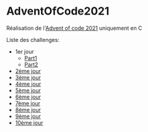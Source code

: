 # AdventOfCode2021

Réalisation de l'[Advent of code 2021](https://adventofcode.com/) uniquement en C

Liste des challenges:
* 1er jour
  * [Part1](https://github.com/Hikachhu/AdventOfCode2021/blob/main/day1/Part1/day1.c)
  * [Part2](https://github.com/Hikachhu/AdventOfCode2021/blob/main/day1/Part2/day1.c)
* [2ème jour](https://github.com/Hikachhu/AdventOfCode2021/blob/main/day2/day2.c)
* [3ème jour](https://github.com/Hikachhu/AdventOfCode2021/blob/main/day3/day3.c)
* [4ème jour](https://github.com/Hikachhu/AdventOfCode2021/blob/main/day4/day4.c)
* [5ème jour](https://github.com/Hikachhu/AdventOfCode2021/blob/main/day5/chall.c)
* [6ème jour](https://github.com/Hikachhu/AdventOfCode2021/blob/main/day6/chall.c)
* [7ème jour](https://github.com/Hikachhu/AdventOfCode2021/blob/main/day7/chall.c)
* [8ème jour](https://github.com/Hikachhu/AdventOfCode2021/blob/main/day8/chall.c)
* [9ème jour](https://github.com/Hikachhu/AdventOfCode2021/blob/main/day9/chall.c)
* [10ème jour](https://github.com/Hikachhu/AdventOfCode2021/blob/main/day10/chall.c)

